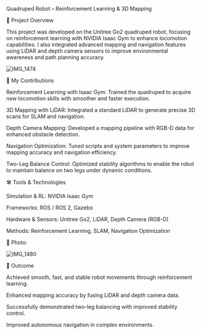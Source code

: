Quadruped Robot – Reinforcement Learning & 3D Mapping

📌 Project Overview

This project was developed on the Unitree Go2 quadruped robot, focusing on reinforcement learning with NVIDIA Isaac Gym to enhance locomotion capabilities.
I also integrated advanced mapping and navigation features using LiDAR and depth camera sensors to improve environmental awareness and path planning accuracy.
 
 
 ![IMG_1474](https://github.com/user-attachments/assets/0babde91-d067-49d3-ab19-523932688b38)




🔧 My Contributions

Reinforcement Learning with Isaac Gym: Trained the quadruped to acquire new locomotion skills with smoother and faster execution.

3D Mapping with LiDAR: Integrated a standard LiDAR to generate precise 3D scans for SLAM and navigation.

Depth Camera Mapping: Developed a mapping pipeline with RGB-D data for enhanced obstacle detection.

Navigation Optimization: Tuned scripts and system parameters to improve mapping accuracy and navigation efficiency.

Two-Leg Balance Control: Optimized stability algorithms to enable the robot to maintain balance on two legs under dynamic conditions.

🛠️ Tools & Technologies

Simulation & RL: NVIDIA Isaac Gym

Frameworks: ROS / ROS 2, Gazebo

Hardware & Sensors: Unitree Go2, LiDAR, Depth Camera (RGB-D)

Methods: Reinforcement Learning, SLAM, Navigation Optimization

📸 Photo:

![IMG_1480](https://github.com/user-attachments/assets/a4a76c0b-1b54-4feb-982b-b1ed856aad8e)





🚀 Outcome

Achieved smooth, fast, and stable robot movements through reinforcement learning.

Enhanced mapping accuracy by fusing LiDAR and depth camera data.

Successfully demonstrated two-leg balancing with improved stability control.

Improved autonomous navigation in complex environments.
